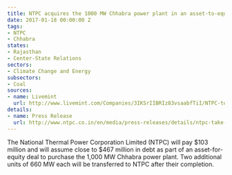 ```yaml
---
title: NTPC acquires the 1000 MW Chhabra power plant in an asset-to-equity deal
date: 2017-01-18 00:00:00 Z
tags:
- NTPC
- Chhabra
states:
- Rajasthan
- Center-State Relations
sectors:
- Climate Change and Energy
subsectors:
- Coal
sources:
- name: Livemint
  url: http://www.livemint.com/Companies/3IKSrIIBRIz83vsaabfTiI/NTPC-to-pay-Rs700-cr-to-Rajasthan-govt-for-stake-in-Chhabra.html
details:
- name: Press Release
  url: http://www.ntpc.co.in/en/media/press-releases/details/ntpc-take-over-chhabra-power-station-rajasthan
---
```


The National Thermal Power Corporation Limited (NTPC) will pay $103 million and will assume close to $467 million in debt as part of an asset-for-equity deal to purchase the 1,000 MW Chhabra power plant. Two additional units of 660 MW each will be transferred to NTPC after their completion.
